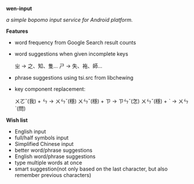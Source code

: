 **wen-input**

*a simple bopomo input service for Android platform.*

**Features**
- word frequency from Google Search result counts
- word suggestions when given incomplete keys

    ㄓ -> 之、知、隻…
    ㄕ -> 失、袘、師…

- phrase suggestions using tsi.src from libchewing
- key component replacement:  
    
    ㄨㄛˇ(我) + ㄣ -> ㄨㄣˇ(穩) 
    ㄨㄣˇ(穩) + ㄗ -> ㄗㄣˇ(怎)
    ㄨㄣˇ(穩) + ˋ -> ㄨㄣˋ(問)

**Wish list**
- English input
- full/half symbols input
- Simplified Chinese input
- better word/phrase suggestions
- English word/phrase suggestions
- type multiple words at once
- smart suggestion(not only based on the last character, 
  but also remember previous characters)
 

